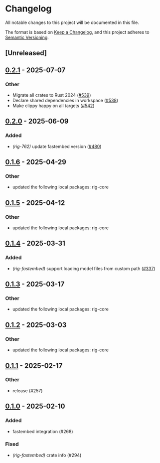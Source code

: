 # Changelog

All notable changes to this project will be documented in this file.

The format is based on [Keep a Changelog](https://keepachangelog.com/en/1.0.0/),
and this project adheres to [Semantic Versioning](https://semver.org/spec/v2.0.0.html).

## [Unreleased]

## [0.2.1](https://github.com/getong/rig/compare/rig-fastembed-v0.2.0...rig-fastembed-v0.2.1) - 2025-07-07

### Other

- Migrate all crates to Rust 2024 ([#539](https://github.com/getong/rig/pull/539))
- Declare shared dependencies in workspace ([#538](https://github.com/getong/rig/pull/538))
- Make clippy happy on all targets ([#542](https://github.com/getong/rig/pull/542))

## [0.2.0](https://github.com/0xPlaygrounds/rig/compare/rig-fastembed-v0.1.6...rig-fastembed-v0.2.0) - 2025-06-09

### Added

- *(rig-762)* update fastembed version ([#480](https://github.com/0xPlaygrounds/rig/pull/480))

## [0.1.6](https://github.com/0xPlaygrounds/rig/compare/rig-fastembed-v0.1.5...rig-fastembed-v0.1.6) - 2025-04-29

### Other

- updated the following local packages: rig-core

## [0.1.5](https://github.com/0xPlaygrounds/rig/compare/rig-fastembed-v0.1.4...rig-fastembed-v0.1.5) - 2025-04-12

### Other

- updated the following local packages: rig-core

## [0.1.4](https://github.com/0xPlaygrounds/rig/compare/rig-fastembed-v0.1.3...rig-fastembed-v0.1.4) - 2025-03-31

### Added

- *(rig-fastembed)* support loading model files from custom path ([#337](https://github.com/0xPlaygrounds/rig/pull/337))

## [0.1.3](https://github.com/0xPlaygrounds/rig/compare/rig-fastembed-v0.1.2...rig-fastembed-v0.1.3) - 2025-03-17

### Other

- updated the following local packages: rig-core

## [0.1.2](https://github.com/0xPlaygrounds/rig/compare/rig-fastembed-v0.1.1...rig-fastembed-v0.1.2) - 2025-03-03

### Other

- updated the following local packages: rig-core

## [0.1.1](https://github.com/0xPlaygrounds/rig/compare/rig-fastembed-v0.1.0...rig-fastembed-v0.1.1) - 2025-02-17

### Other

- release (#257)

## [0.1.0](https://github.com/0xPlaygrounds/rig/releases/tag/rig-fastembed-v0.1.0) - 2025-02-10

### Added

- fastembed integration (#268)

### Fixed

- *(rig-fastembed)* crate info (#294)
